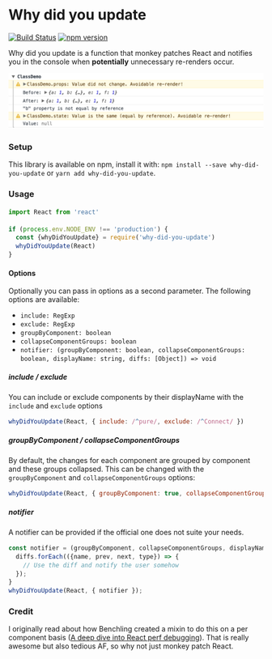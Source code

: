 # Why did you update

[![Build Status](https://travis-ci.org/maicki/why-did-you-update.svg?branch=master)](https://travis-ci.org/maicki/why-did-you-update)
[![npm version](https://badge.fury.io/js/why-did-you-update.svg)](https://badge.fury.io/js/why-did-you-update)

Why did you update is a function that monkey patches React and notifies you in the console when **potentially** unnecessary re-renders occur.

![](./console-screenshot.png)

### Setup
This library is available on npm, install it with: `npm install --save why-did-you-update` or `yarn add why-did-you-update`.

### Usage
```js
import React from 'react'

if (process.env.NODE_ENV !== 'production') {
  const {whyDidYouUpdate} = require('why-did-you-update')
  whyDidYouUpdate(React)
}
```

#### Options
Optionally you can pass in options as a second parameter. The following options are available:
- `include: RegExp`
- `exclude: RegExp`
- `groupByComponent: boolean`
- `collapseComponentGroups: boolean`
- `notifier: (groupByComponent: boolean, collapseComponentGroups: boolean, displayName: string, diffs: [Object]) => void`

##### include / exclude
You can include or exclude components by their displayName with the `include` and `exclude` options

```js
whyDidYouUpdate(React, { include: /^pure/, exclude: /^Connect/ })
```

##### groupByComponent / collapseComponentGroups
By default, the changes for each component are grouped by component and these groups collapsed. This can be changed with the `groupByComponent` and `collapseComponentGroups` options:

```js
whyDidYouUpdate(React, { groupByComponent: true, collapseComponentGroups: false })
```

##### notifier
A notifier can be provided if the official one does not suite your needs.

```js
const notifier = (groupByComponent, collapseComponentGroups, displayName, diffs) => {
  diffs.forEach(({name, prev, next, type}) => {
    // Use the diff and notify the user somehow
  });
}
whyDidYouUpdate(React, { notifier });
```

### Credit

I originally read about how Benchling created a mixin to do this on a per component basis ([A deep dive into React perf debugging](http://benchling.engineering/deep-dive-react-perf-debugging/)).
That is really awesome but also tedious AF, so why not just monkey patch React.

[build-badge]: https://img.shields.io/travis/garbles/why-did-you-update/master.svg?style=flat-square
[build]: https://travis-ci.org/garbles/why-did-you-update
